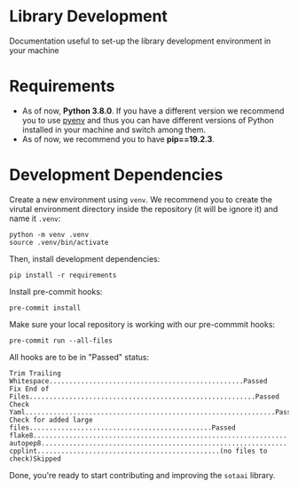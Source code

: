 # Library Development

Documentation useful to set-up the library development environment in your machine

# Requirements

- As of now, **Python 3.8.0**. If you have a different version we recommend you to use [pyenv](https://github.com/pyenv/pyenv) and thus you can have different versions of Python installed in your machine and switch among them.
- As of now, we recommend you to have **pip==19.2.3**.

# Development Dependencies

Create a new environment using `venv`. We recommend you to create the virutal environment directory inside the repository (it will be ignore it) and name it `.venv`:

```
python -m venv .venv
source .venv/bin/activate
```

Then, install development dependencies:

```
pip install -r requirements
```

Install pre-commit hooks:

```
pre-commit install
```

Make sure your local repository is working with our pre-commmit hooks:

```
pre-commit run --all-files
```

All hooks are to be in "Passed" status:

```
Trim Trailing Whitespace.................................................Passed
Fix End of Files.........................................................Passed
Check Yaml...............................................................Passed
Check for added large files..............................................Passed
flake8...................................................................Passed
autopep8.................................................................Passed
cpplint..............................................(no files to check)Skipped
```

Done, you're ready to start contributing and improving the `sotaai` library.

